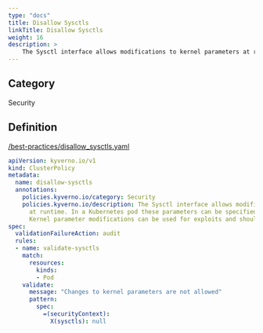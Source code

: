 ```yaml
---
type: "docs"
title: Disallow Sysctls
linkTitle: Disallow Sysctls
weight: 16
description: >
    The Sysctl interface allows modifications to kernel parameters at runtime. In a Kubernetes pod these parameters can be specified under `securityContext.sysctls`. Kernel parameter modifications can be used for exploits and should be restricted.
---
```


## Category
Security

## Definition
[/best-practices/disallow_sysctls.yaml](https://github.com/kyverno/policies/raw/main//best-practices/disallow_sysctls.yaml)

```yaml
apiVersion: kyverno.io/v1
kind: ClusterPolicy
metadata:
  name: disallow-sysctls
  annotations:
    policies.kyverno.io/category: Security
    policies.kyverno.io/description: The Sysctl interface allows modifications to kernel parameters 
      at runtime. In a Kubernetes pod these parameters can be specified under `securityContext.sysctls`. 
      Kernel parameter modifications can be used for exploits and should be restricted.
spec:
  validationFailureAction: audit
  rules:
  - name: validate-sysctls
    match:
      resources:
        kinds:
        - Pod
    validate:
      message: "Changes to kernel parameters are not allowed"
      pattern:
        spec:
          =(securityContext):
            X(sysctls): null
```
